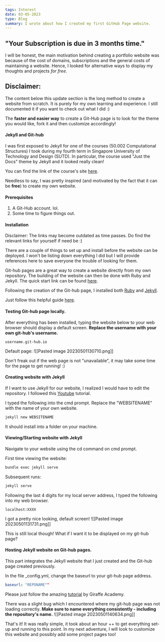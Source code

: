 ```yaml
---
tags: Interest
date: 03-05-2023
type: Blog
summary: I wrote about how I created my first GitHub Page website.
---
```

## "Your Subscription is due in 3 months time."

I will be honest, the main motivation behind creating a portfolio website was because of the cost of domains, subscriptions and the general costs of maintaining a website. Hence, I looked for alternative ways to display my thoughts and projects *for free*.

## Disclaimer:
The content below this update section is the long method to create a website from scratch. It is purely for my own learning and experience. I still documented it if you want to check out what I did :)

The **faster and easier way** to create a Git-Hub page is to look for the theme you would like, fork it and then customize accordingly! 


#### Jekyll and Git-hub
I was first exposed to Jekyll for one of the courses (50.002 Computational Structures) I took during my fourth term in Singapore University of Technology and Design (SUTD). In particular, the course used "Just the Docs" theme by Jekyll and it looked really clean! 

You can find the link of the course's site [here](https://natalieagus.git-hub.io/50002/). 

Needless to say, I was pretty inspired (and motivated by the fact that it can be **free**) to create my own website.

#### Prerequisites 
1. A Git-Hub account. lol.
2. Some time to figure things out.

#### Installation
Disclaimer: The links may become outdated as time passes. Do find the relevant links for yourself if need be :)

There are a couple of things to set up and install before the website can be deployed. I won't be listing down everything I did but I will provide references here to save everyone the trouble of looking for them.

Git-hub pages are a great way to create a website directly from my own repository. The building of the website can then be done with Ruby and Jekyll. The quick start link can be found [here](https://docs.git-hub.com/en/pages/quickstart).

Following the creation of the Git-hub page, I installed both [Ruby](https://rubyinstaller.org/downloads/) and [Jekyll](https://jekyllrb.com/docs/installation/). 

Just follow this helpful guide [here](https://docs.git-hub.com/en/pages/setting-up-a-git-hub-pages-site-with-jekyll/creating-a-git-hub-pages-site-with-jekyll).

#### Testing Git-hub page locally.

After everything has been installed, typing the website below to your web browser should display a default screen. **Replace the username with your own git-hub's username.**
```
username.git-hub.io
```

Default page:
![[Pasted image 20230501130710.png]]

Don't freak out if the web page is not "unavailable", it may take some time for the page to get running! :)

#### Creating website with Jekyll
If I want to use Jekyll for our website, I realized I would have to edit the repository. I followed this [Youtube](https://www.youtube.com/watch?v=pxua_1vyFck&list=PLLAZ4kZ9dFpOPV5C5Ay0pHaa0RJFhcmcB&index=5) tutorial.

I typed the following into the cmd prompt. Replace the "WEBSITENAME" with the name of your own website.
```bash
jekyll new WEBSITENAME
```

It should install into a folder on your machine. 

#### Viewing/Starting website with Jekyll

Navigate to your website using the cd command on cmd prompt.

First time viewing the website:
```bash
bundle exec jekyll serve
```

Subsequent runs:
```bash
jekyll serve
```

Following the last 4 digits for my local server address, I typed the following into my web browser.
```
localhost:XXXX 
```

I got a pretty nice looking, default screen! 
![[Pasted image 20230501131731.png]]

This is still local though! What if I want it to be displayed on my git-hub page?

#### Hosting Jekyll website on Git-hub pages.

This part integrates the Jekyll website that I just created and the Git-hub page created previously.

In the file \_config.yml, change the baseurl to your git-hub page address.

```yml
baseurl: "REPONAME""
```

Please just follow the amazing [tutorial](https://www.youtube.com/watch?v=fqFjuX4VZmU&list=PLLAZ4kZ9dFpOPV5C5Ay0pHaa0RJFhcmcB&index=20) by Giraffe Academy.


There was a slight bug which I encountered where my git-hub page was not loading correctly. **Make sure to name everything consistently - including the repository's name.**
![[Pasted image 20230501140634.png]]

That's it! It was really simple, it took about an hour ++ to get everything set-up and running to this point. In my next adventure, I will look to customize this website and possibly add some project pages too!